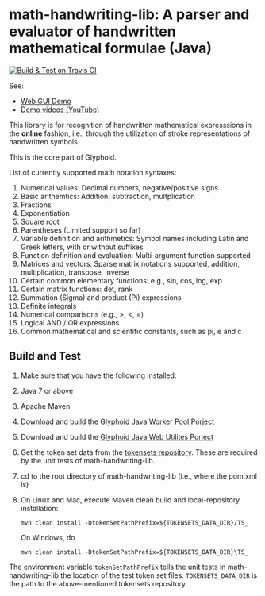 # math-handwriting-lib: A parser and evaluator of handwritten mathematical formulae (Java)

[![Build & Test on Travis CI](https://travis-ci.org/Glyphoid/math-handwriting-lib.svg?branch=master)](https://travis-ci.org/Glyphoid/math-handwriting-lib)

See:
* [Web GUI Demo](http://scai.io/glyphoid/)
* [Demo videos (YouTube)](https://www.youtube.com/watch?v=9LFmDcpyZ0w&list=PLcUSYoM0otQi4qCaO5uzluG8ww69kgepc)

This library is for recognition of handwritten mathematical expresssions in the **online** fashion, i.e., through the utilization of stroke representations of handwritten symbols. 

This is the core part of Glyphoid.

List of currently supported math notation syntaxes:

1. Numerical values: Decimal numbers, negative/positive signs
2. Basic arithemtics: Addition, subtraction, multplication
3. Fractions
4. Exponentiation
5. Square root
6. Parentheses (Limited support so far)
7. Variable definition and arithmetics: Symbol names including Latin and Greek letters, with or without suffixes
8. Function definition and evaluation: Multi-argument function supported
9. Matrices and vectors: Sparse matrix notations supported, addition, multiplication, transpose, inverse
10. Certain common elementary functions: e.g., sin, cos, log, exp
11. Certain matrix functions: det, rank
12. Summation (Sigma) and product (Pi) expressions
13. Definite integrals
14. Numerical comparisons (e.g., >, <, =) 
15. Logical AND / OR expressions
16. Common mathematical and scientific constants, such as pi, e and c

## Build and Test
1. Make sure that you have the following installed:
  1. Java 7 or above
  2. Apache Maven
2. Download and build the [Glyphoid Java Worker Pool Porject](https://github.com/Glyphoid/java-worker-pool)
3. Download and build the [Glyphoid Java Web Utilites Porject](https://github.com/Glyphoid/java-web-utils)
3. Get the token set data from the [tokensets repository](https://github.com/Glyphoid/tokensets). These are required by the unit tests of math-handwriting-lib.
4. cd to the root directory of math-handwriting-lib (i.e., where the pom.xml is)
5. On Linux and Mac, execute Maven clean build and local-repository installation: 

    `mvn clean install -DtokenSetPathPrefix=${TOKENSETS_DATA_DIR}/TS_`

    On Windows, do

    `mvn clean install -DtokenSetPathPrefix=${TOKENSETS_DATA_DIR}\TS_`

The environment variable `tokenSetPathPrefix` tells the unit tests in math-handwriting-lib the location of the test token set files. `TOKENSETS_DATA_DIR` is the path to the above-mentioned tokensets repository.
